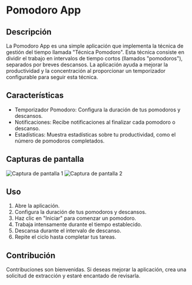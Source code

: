 # Pomodoro App

## Descripción
La Pomodoro App es una simple aplicación que implementa la técnica de gestión del tiempo llamada "Técnica Pomodoro". Esta técnica consiste en dividir el trabajo en intervalos de tiempo cortos (llamados "pomodoros"), separados por breves descansos. La aplicación ayuda a mejorar la productividad y la concentración al proporcionar un temporizador configurable para seguir esta técnica.

## Características
- Temporizador Pomodoro: Configura la duración de tus pomodoros y descansos.
- Notificaciones: Recibe notificaciones al finalizar cada pomodoro o descanso.
- Estadísticas: Muestra estadísticas sobre tu productividad, como el número de pomodoros completados.

## Capturas de pantalla
![Captura de pantalla 1](screenshots/screenshot1.png)
![Captura de pantalla 2](screenshots/screenshot2.png)

## Uso
1. Abre la aplicación.
2. Configura la duración de tus pomodoros y descansos.
3. Haz clic en "Iniciar" para comenzar un pomodoro.
4. Trabaja intensamente durante el tiempo establecido.
5. Descansa durante el intervalo de descanso.
6. Repite el ciclo hasta completar tus tareas.

## Contribución
Contribuciones son bienvenidas. Si deseas mejorar la aplicación, crea una solicitud de extracción y estaré encantado de revisarla.
